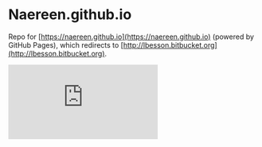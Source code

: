 # Naereen.github.io
Repo for [https://naereen.github.io](https://naereen.github.io) (powered by GitHub Pages), which redirects to [http://lbesson.bitbucket.org](http://lbesson.bitbucket.org).

[![Analytics](https://ga-beacon.appspot.com/UA-38514290-17/github.com/Naereen/naereen.github.io/README.md?pixel)](https://github.com/Naereen/naereen.github.io)
